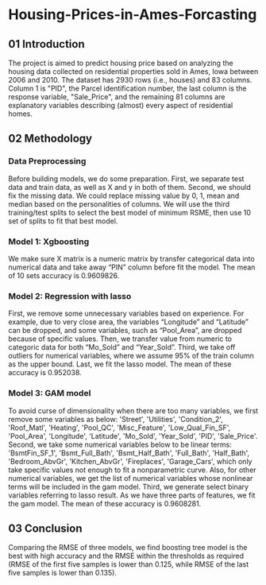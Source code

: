 # Housing-Prices-in-Ames-Forcasting

## 01 Introduction
The project is aimed to predict housing price based on analyzing the housing data collected on residential properties sold
in Ames, Iowa between 2006 and 2010. The dataset has 2930 rows (i.e., houses) and 83 columns. Column 1 is "PID", the Parcel
identification number, the last column is the response variable, "Sale_Price", and the remaining 81 columns are explanatory
variables describing (almost) every aspect of residential homes.

## 02 Methodology
### Data Preprocessing
Before building models, we do some preparation. First, we separate test data and train data, as well as X and y in both of 
them. Second, we should fix the missing data. We could replace missing value by 0, 1, mean and median based on the
personalities of columns. We will use the third training/test splits to select the best model of minimum RSME, then use 10
set of splits to fit that best model.

### Model 1: Xgboosting
We make sure X matrix is a numeric matrix by transfer categorical data into numerical data and take away “PIN” column before
fit the model. The mean of 10 sets accuracy is 0.9609826.

### Model 2: Regression with lasso
First, we remove some unnecessary variables based on experience. For example, due to very close area, the variables “Longitude”
and “Latitude” can be dropped, and some variables, such as “Pool_Area”, are dropped because of specific values. Then, we 
transfer value from numeric to categoric data for both “Mo_Sold” and “Year_Sold”. Third, we take off outliers for numerical 
variables, where we assume 95% of the train column as the upper bound. Last, we fit the lasso model. The mean of these accuracy 
is 0.952038.

### Model 3: GAM model
To avoid curse of dimensionality when there are too many variables, we first remove some variables as below: 'Street', 
'Utilities', 'Condition_2', 'Roof_Matl', 'Heating', 'Pool_QC', 'Misc_Feature', 'Low_Qual_Fin_SF', 'Pool_Area', 'Longitude',
'Latitude', 'Mo_Sold', 'Year_Sold', 'PID', 'Sale_Price'. Second, we take some numerical variables below to be linear terms: 
'BsmtFin_SF_1', 'Bsmt_Full_Bath', 'Bsmt_Half_Bath', 'Full_Bath', 'Half_Bath', 'Bedroom_AbvGr', 'Kitchen_AbvGr', 'Fireplaces',
'Garage_Cars', which only take specific values not enough to fit a nonparametric curve. Also, for other numerical variables, 
we get the list of numerical variables whose nonlinear terms will be included in the gam model. Third, we generate select 
binary variables referring to lasso result. As we have three parts of features, we fit the gam model. The mean of these 
accuracy is 0.9608281.

## 03 Conclusion
Comparing the RMSE of three models, we find boosting tree model is the best with high accuracy and the RMSE within the 
thresholds as required (RMSE of the first five samples is lower than 0.125, while RMSE of the last five samples is lower 
than 0.135).

